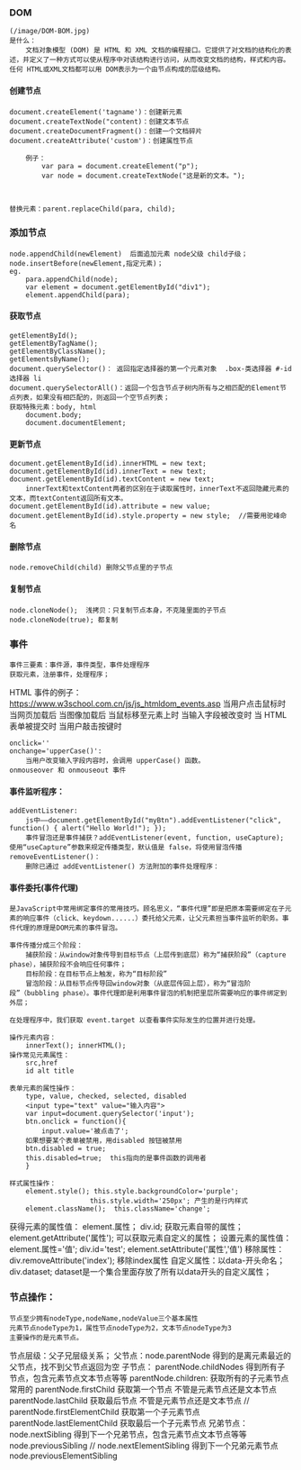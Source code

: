 ### DOM
    (/image/DOM-BOM.jpg)
    是什么：
        文档对象模型 (DOM) 是 HTML 和 XML 文档的编程接口。它提供了对文档的结构化的表述，并定义了一种方式可以使从程序中对该结构进行访问，从而改变文档的结构，样式和内容。任何 HTML或XML文档都可以用 DOM表示为一个由节点构成的层级结构。

#### 创建节点
    document.createElement('tagname')：创建新元素
    document.createTextNode("content)：创建文本节点
    document.createDocumentFragment()：创建一个文档碎片
    document.createAttribute('custom')：创建属性节点

        例子：
            var para = document.createElement("p");
            var node = document.createTextNode("这是新的文本。");
            
    
    
    替换元素：parent.replaceChild(para, child);

### 添加节点
    node.appendChild(newElement)  后面追加元素 node父级 child子级；
    node.insertBefore(newElement,指定元素)；
    eg.
        para.appendChild(node);
        var element = document.getElementById("div1");
        element.appendChild(para);

#### 获取节点
    getElementById();
    getElementByTagName();
    getElementByClassName();
    getElementsByName();
    document.querySelector()： 返回指定选择器的第一个元素对象  .box-类选择器 #-id选择器 li
    document.querySelectorAll()：返回一个包含节点子树内所有与之相匹配的Element节点列表，如果没有相匹配的，则返回一个空节点列表；
    获取特殊元素：body, html
        document.body;
        document.documentElement;
    
#### 更新节点
    document.getElementById(id).innerHTML = new text;
    document.getElementById(id).innerText = new text;
    document.getElementById(id).textContent = new text;
        innerText和textContent两者的区别在于读取属性时，innerText不返回隐藏元素的文本，而textContent返回所有文本。
    document.getElementById(id).attribute = new value;
    document.getElementById(id).style.property = new style;  //需要用驼峰命名

#### 删除节点
    node.removeChild(child) 删除父节点里的子节点

#### 复制节点
    node.cloneNode();  浅拷贝：只复制节点本身，不克隆里面的子节点
    node.cloneNode(true); 都复制
    
### 事件
    事件三要素：事件源，事件类型，事件处理程序
    获取元素，注册事件，处理程序；

HTML 事件的例子：https://www.w3school.com.cn/js/js_htmldom_events.asp
    当用户点击鼠标时
    当网页加载后
    当图像加载后
    当鼠标移至元素上时
    当输入字段被改变时
    当 HTML 表单被提交时
    当用户敲击按键时

    onclick=''
    onchange='upperCase()':
        当用户改变输入字段内容时，会调用 upperCase() 函数。
    onmouseover 和 onmouseout 事件

#### 事件监听程序：
    addEventListener:
        js中——document.getElementById("myBtn").addEventListener("click", function() { alert("Hello World!"); });
        事件冒泡还是事件捕获？addEventListener(event, function, useCapture); 使用“useCapture”参数来规定传播类型，默认值是 false，将使用冒泡传播
    removeEventListener()：
        删除已通过 addEventListener() 方法附加的事件处理程序：

#### 事件委托(事件代理)

    是JavaScript中常用绑定事件的常用技巧。顾名思义，“事件代理”即是把原本需要绑定在子元素的响应事件（click、keydown......）委托给父元素，让父元素担当事件监听的职务。事件代理的原理是DOM元素的事件冒泡。

    事件传播分成三个阶段：
        捕获阶段：从window对象传导到目标节点（上层传到底层）称为“捕获阶段”（capture phase），捕获阶段不会响应任何事件；
        目标阶段：在目标节点上触发，称为“目标阶段”
        冒泡阶段：从目标节点传导回window对象（从底层传回上层），称为“冒泡阶段”（bubbling phase）。事件代理即是利用事件冒泡的机制把里层所需要响应的事件绑定到外层；
        
    在处理程序中，我们获取 event.target 以查看事件实际发生的位置并进行处理。

    操作元素内容：
        innerText(); innerHTML();
    操作常见元素属性：
        src,href
        id alt title

    表单元素的属性操作：
        type, value, checked, selected, disabled
        <input type="text" value="输入内容">
        var input=document.querySelector('input');
        btn.onclick = function(){
            input.value='被点击了';
        如果想要某个表单被禁用，用disabled 按钮被禁用
        btn.disabled = true;
        this.disabled=true;  this指向的是事件函数的调用者
        }

    样式属性操作：
        element.style(); this.style.backgroundColor='purple';
                        this.style.width='250px'; 产生的是行内样式
        element.className();  this.className='change';
    
获得元素的属性值：
    element.属性；  div.id; 获取元素自带的属性；
    element.getAttribute('属性'); 可以获取元素自定义的属性；
设置元素的属性值：
    element.属性='值'; div.id='test';
    element.setAttribute('属性','值')
移除属性：
    div.removeAttribute('index');  移除index属性
自定义属性：以data-开头命名；
            div.dataset;   dataset是一个集合里面存放了所有以data开头的自定义属性；

### 节点操作：
    节点至少拥有nodeType,nodeName,nodeValue三个基本属性
    元素节点nodeType为1，属性节点nodeType为2，文本节点nodeType为3
    主要操作的是元素节点。

节点层级：父子兄层级关系；
        父节点：node.parentNode  得到的是离元素最近的父节点，找不到父节点返回为空
        子节点：
            parentNode.childNodes  得到所有子节点，包含元素节点文本节点等等
            parentNode.children: 获取所有的子元素节点 常用的
            parentNode.firstChild 获取第一个节点 不管是元素节点还是文本节点
            parentNode.lastChild 获取最后节点 不管是元素节点还是文本节点
            //
            parentNode.firstElementChild 获取第一个子元素节点
            parentNode.lastElementChild 获取最后一个子元素节点
        兄弟节点：
            node.nextSibling    得到下一个兄弟节点，包含元素节点文本节点等等
            node.previousSibling 
            //
            node.nextElementSibling 得到下一个兄弟元素节点
            node.previousElementSibling

